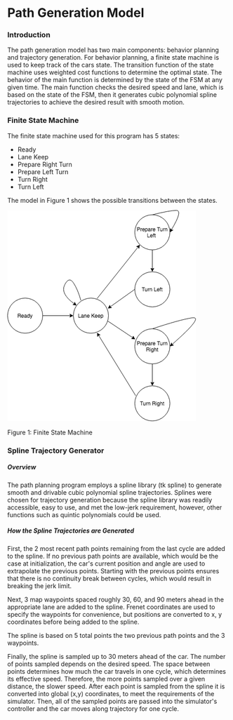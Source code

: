 # Path Generation Model
### Introduction
The path generation model has two main components: behavior planning and trajectory generation. For behavior planning, a finite state machine is used to keep track of the cars state. The transition function of the state machine uses weighted cost functions to determine the optimal state. The behavior of the main function is determined by the state of the FSM at any given time. The main function checks the desired speed and lane, which is based on the state of the FSM, then it generates cubic polynomial spline trajectories to achieve the desired result with smooth motion. 

### Finite State Machine
The finite state machine used for this program has 5 states:
* Ready
* Lane Keep
* Prepare Right Turn
* Prepare Left Turn
* Turn Right
* Turn Left

The model in Figure 1 shows the possible transitions between the states. 

![alt text](/images/finite_state_machine.png "Finite State Machine")

Figure 1: Finite State Machine 

### Spline Trajectory Generator 

##### Overview
The path planning program employs a spline library (tk spline) to generate smooth and drivable cubic polynomial spline trajectories. Splines were chosen for trajectory generation because the spline library was readily accessible, easy to use, and met the low-jerk requirement, however, other functions such as quintic polynomials could be used. 

##### How the Spline Trajectories are Generated
First, the 2 most recent path points remaining from the last cycle are added to the spline. If no previous path points are available, which would be the case at initialization, the car's current position and angle are used to extrapolate the previous points. Starting with the previous points ensures that there is no continuity break between cycles, which would result in breaking the jerk limit. 

Next, 3 map waypoints spaced roughly 30, 60, and 90 meters ahead in the appropriate lane are added to the spline. Frenet coordinates are used to specify the waypoints for convenience, but positions are converted to x, y coordinates before being added to the spline. 

The spline is based on 5 total points the two previous path points and the 3 waypoints.  

Finally, the spline is sampled up to 30 meters ahead of the car. The number of points sampled depends on the desired speed. The space between points determines how much the car travels in one cycle, which determines its effective speed. Therefore, the more points sampled over a given distance, the slower speed. After each point is sampled from the spline it is converted into global (x,y)  coordinates, to meet the requirements of the simulator. Then, all of the sampled points are passed into the simulator's controller and the car moves along trajectory for one cycle. 
